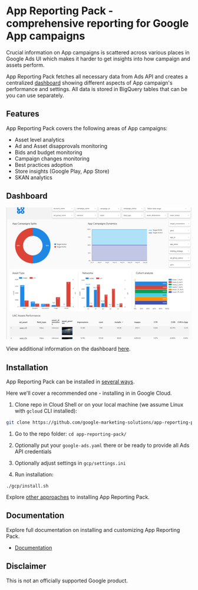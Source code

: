 # App Reporting Pack - comprehensive reporting for Google App campaigns

Crucial information on App campaigns is scattered across various places in Google Ads UI which makes it harder to get insights into how campaign and assets perform.

App Reporting Pack fetches all necessary data from Ads API and creates a centralized
[dashboard](https://lookerstudio.google.com/c/u/0/reporting/3f042b13-f767-4195-b092-35b94e0b430c/page/0hcO)
showing different aspects of App campaign's performance and settings.
All data is stored in BigQuery tables that can be you can use separately.

## Features

App Reporting Pack covers the following areas of App campaigns:

* Asset level analytics
* Ad and Asset disapprovals monitoring
* Bids and budget monitoring
* Campaign changes monitoring
* Best practices adoption
* Store insights (Google Play, App Store)
* SKAN analytics

## Dashboard

![Assets](docs/dashboard/images/assets.png)

View additional information on the dashboard [here](https://google-marketing-solutions.github.io/app-reporting-pack/#dashboard-previews).

## Installation

App Reporting Pack can be installed in [several ways](https://google-marketing-solutions.github.io/app-reporting-pack/installation/overview).

Here we'll cover a recommended one - installing in in Google Cloud.


1. Clone repo in Cloud Shell or on your local machine (we assume Linux with `gcloud` CLI installed):
```bash
git clone https://github.com/google-marketing-solutions/app-reporting-pack
```

1. Go to the repo folder: `cd app-reporting-pack/`

1. Optionally put your `google-ads.yaml` there or be ready to provide all Ads API credentials

1. Optionally adjust settings in `gcp/settings.ini`

1. Run installation:

```
./gcp/install.sh
```
Explore [other approaches](https://google-marketing-solutions.github.io/app-reporting-pack/installation/overview) to installing App Reporting Pack.

## Documentation

Explore full documentation on installing and customizing App Reporting Pack.

* [Documentation](https://google-marketing-solutions.github.io/app-reporting-pack/)

## Disclaimer

This is not an officially supported Google product.

